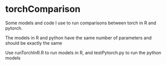 # torchComparison

Some models and code I use to run comparisons between torch in R and pytorch. 

The models in R and python have the same number of parameters and should be exactly the same

Use runTorchInR.R to run models in R, and testPytorch.py to run the python models
